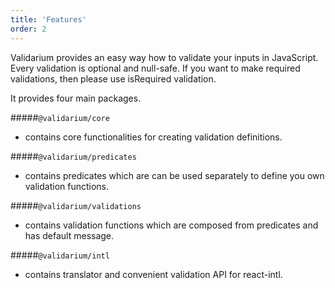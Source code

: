 ```yaml
---
title: 'Features'
order: 2
---
```


Validarium provides an easy way how to validate your inputs in JavaScript. Every validation is optional and null-safe. If you want to make required validations, then please use isRequired validation.

It provides four main packages.

#####`@validarium/core`

- contains core functionalities for creating validation definitions.

#####`@validarium/predicates`

- contains predicates which are can be used separately to define you own validation functions.

#####`@validarium/validations`

- contains validation functions which are composed from predicates and has default message.

#####`@validarium/intl`

- contains translator and convenient validation API for react-intl.
